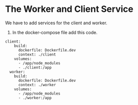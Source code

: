 # The Worker and Client Service
We have to add services for the client and worker.  
1. In the docker-compose file add this code.  
```
client:
    build: 
      dockerfile: Dockerfile.dev
      context: ./client
    volumes:
      - /app/node_modules
      - ./client:/app
  worker:
    build: 
      dockerfile: Dockerfile.dev
      context: ./worker
    volumes: 
      - /app/node_modules
      - ./worker:/app
```
